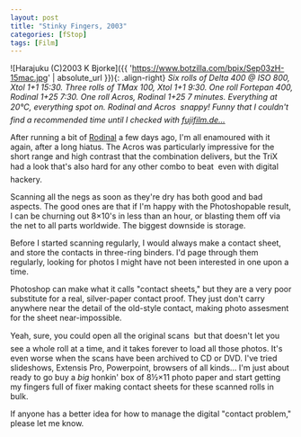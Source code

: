 ```yaml
---
layout: post
title: "Stinky Fingers, 2003"
categories: [fStop]
tags: [Film]
---
```



![Harajuku (C)2003 K Bjorke]({{ 'https://www.botzilla.com/bpix/Sep03zH-15mac.jpg' | absolute_url }}){: .align-right}
<i>Six rolls of Delta 400 @ ISO 800, Xtol 1+1 15:30. Three rolls of TMax 100, Xtol 1+1 9:30. One roll Fortepan 400, Rodinal 1+25 7:30. One roll Acros, Rodinal 1+25 7 minutes. Everything at 20&#176;C, everything spot on. Rodinal and Acros &#151; snappy! Funny that I couldn't find a recommended time until I checked with <a href="http://www.fujifilm.de/noswf/index_noswf.html">fujifilm.de...</a></i>

After running a bit of <a href="http://unblinkingeye.com/Articles/Rodinal/rodinal.html">Rodinal</a> a few days ago, I'm all enamoured with it again, after a long hiatus. The Acros was particularly impressive for the short range and high contrast that the combination delivers, but the TriX had a look that's also hard for any other combo to beat &#151; even with digital hackery.

Scanning all the negs as soon as they're dry has both good and bad aspects. The good ones are that if I'm happy with the Photoshopable result, I can be churning out 8&#215;10's in less than an hour, or blasting them off via the net to all parts worldwide. The biggest downside is storage.

Before I started scanning regularly, I would always make a contact sheet, and store the contacts in three-ring binders. I'd page through them regularly, looking for photos I might have not been interested in one upon a time.

Photoshop can make what it calls "contact sheets," but they are a very poor substitute for a real, silver-paper contact proof. They just don't carry anywhere near the detail of the old-style contact, making photo assesment for the sheet near-impossible.

Yeah, sure, you could open all the original scans &#151; but that doesn't let you see a whole roll at a time, and it takes forever to load all those photos. It's even worse when the scans have been archived to CD or DVD. I've tried slideshows, Extensis Pro, Powerpoint, browsers of all kinds... I'm just about ready to go buy a <i>big</i> honkin' box of 8&#189;&#215;11 photo paper and start getting my fingers full of fixer making contact sheets for these scanned rolls in bulk.

If anyone has a better idea for how to manage the digital "contact problem," please let me know.
